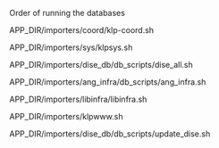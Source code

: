 Order of running the databases

APP_DIR/importers/coord/klp-coord.sh

APP_DIR/importers/sys/klpsys.sh 

APP_DIR/importers/dise_db/db_scripts/dise_all.sh

APP_DIR/importers/ang_infra/db_scripts/ang_infra.sh

APP_DIR/importers/libinfra/libinfra.sh

APP_DIR/importers/klpwww.sh

APP_DIR/importers/dise_db/db_scripts/update_dise.sh
